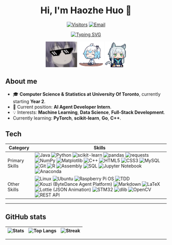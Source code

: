 <!-- Profile README for Jackymn25 -->

<div align="center">

# Hi, I'm **Haozhe Huo** 👋
<div align="center">

[![Visitors](https://komarev.com/ghpvc/?username=Jackymn25&style=flat-square)](#)
[![Email](https://img.shields.io/badge/Email-jacky.huo%40mail.utoronto.ca-red?style=flat-square)](mailto:jacky.huo@mail.utoronto.ca)

</div>

[![Typing SVG](https://readme-typing-svg.demolab.com?pause=1200&center=true&vCenter=true&color=0000FF&width=650&lines=感谢你的关注+|+Thanks+for+Your+Support)](https://git.io/typing-svg)

<div align="center">
  <img src="./assets/1.gif" alt="Banner Anime" height="80" />
  <img src="./assets/2.gif" alt="Cool Anime" height="80" />
  <img src="./assets/3.gif" alt="Cute Anime" height="80" />
</div>
</div> <!-- closed -->

## About me
- 🎓 **Computer Science & Statistics at University Of Toronto**, currently starting **Year 2**.
- 💼 Current position: **AI Agent Developer Intern**.
- 💡 Interests: **Machine Learning**, **Data Science**, **Full-Stack Development**.
- Currently learning: **PyTorch**, **scikit-learn**, **Go**, **C++**.

## Tech
| Category | Skills |
|---|---|
| Primary Skills | ![Java](https://img.shields.io/badge/Java-ED8B00?logo=openjdk&logoColor=white&style=flat) ![Python](https://img.shields.io/badge/Python-3776AB?logo=python&logoColor=white&style=flat) ![scikit-learn](https://img.shields.io/badge/scikit--learn-F7931E?logo=scikitlearn&logoColor=white&style=flat) ![pandas](https://img.shields.io/badge/pandas-150458?logo=pandas&logoColor=white&style=flat) ![requests](https://img.shields.io/badge/requests-333333?style=flat) ![NumPy](https://img.shields.io/badge/NumPy-013243?logo=numpy&logoColor=white&style=flat) ![Matplotlib](https://img.shields.io/badge/Matplotlib-11557C?logo=matplotlib&logoColor=white&style=flat) ![C++](https://img.shields.io/badge/C%2B%2B-00599C?logo=c%2B%2B&logoColor=white&style=flat) ![HTML5](https://img.shields.io/badge/HTML5-E34F26?logo=html5&logoColor=white&style=flat) ![CSS3](https://img.shields.io/badge/CSS3-1572B6?logo=css3&logoColor=white&style=flat) ![MySQL](https://img.shields.io/badge/MySQL-4479A1?logo=mysql&logoColor=white&style=flat) ![Git](https://img.shields.io/badge/Git-F05032?logo=git&logoColor=white&style=flat) ![R](https://img.shields.io/badge/R-276DC3?logo=r&logoColor=white&style=flat) ![Assembly](https://img.shields.io/badge/Assembly-6E4C13?style=flat) ![SQL](https://img.shields.io/badge/SQL-025E8C?style=flat) ![Jupyter Notebook](https://img.shields.io/badge/Jupyter%20Notebook-F37626?logo=jupyter&logoColor=white&style=flat) ![Anaconda](https://img.shields.io/badge/Anaconda-44A833?logo=anaconda&logoColor=white&style=flat) |
| Other Skills | ![Linux](https://img.shields.io/badge/Linux-FCC624?logo=linux&logoColor=black&style=flat) ![Ubuntu](https://img.shields.io/badge/Ubuntu-E95420?logo=ubuntu&logoColor=white&style=flat) ![Raspberry Pi OS](https://img.shields.io/badge/Raspberry%20Pi%20OS-A22846?logo=raspberrypi&logoColor=white&style=flat) ![TDD](https://img.shields.io/badge/TDD-0A7AA9?style=flat) ![Kouzi (ByteDance Agent Platform)](https://img.shields.io/badge/Kouzi%20(ByteDance%20Agent%20Platform)-2EAEFF?logo=bytedance&logoColor=white&style=flat) ![Markdown](https://img.shields.io/badge/Markdown-000000?logo=markdown&logoColor=white&style=flat) ![LaTeX](https://img.shields.io/badge/LaTeX-008000?logo=latex&logoColor=white&style=flat) ![Lottie (JSON Animation)](https://img.shields.io/badge/Lottie%20(JSON%20Animation)-1AB394?logo=lottiefiles&logoColor=white&style=flat) ![STM32](https://img.shields.io/badge/STM32-03234B?logo=stmicroelectronics&logoColor=white&style=flat) ![dlib](https://img.shields.io/badge/dlib-444444?style=flat) ![OpenCV](https://img.shields.io/badge/OpenCV-5C3EE8?logo=opencv&logoColor=white&style=flat) ![REST API](https://img.shields.io/badge/REST%20API-009688?logo=swagger&logoColor=white&style=flat) |


---

## GitHub stats
| ![Stats](https://github-readme-stats.vercel.app/api?username=jackymn25&show_icons=true&theme=default&hide_border=true&count_private=true) | ![Top Langs](https://github-readme-stats.vercel.app/api/top-langs/?username=jackymn25&layout=donut&langs_count=10&hide=CMake&theme=default&hide_border=true) | ![Streak](https://streak-stats.demolab.com?user=jackymn25&theme=default&hide_border=true) |
|---|---|---|

</div>

---
<!--
**Jackymn25/Jackymn25** is a ✨ _special_ ✨ repository because its `README.md` (this file) appears on your GitHub profile.

Here are some ideas to get you started:

- 🔭 I’m currently working on ...
- 🌱 I’m currently learning ...
- 👯 I’m looking to collaborate on ...
- 🤔 I’m looking for help with ...
- 💬 Ask me about ...
- 📫 How to reach me: ...
- 😄 Pronouns: ...
- ⚡ Fun fact: ...
-->
